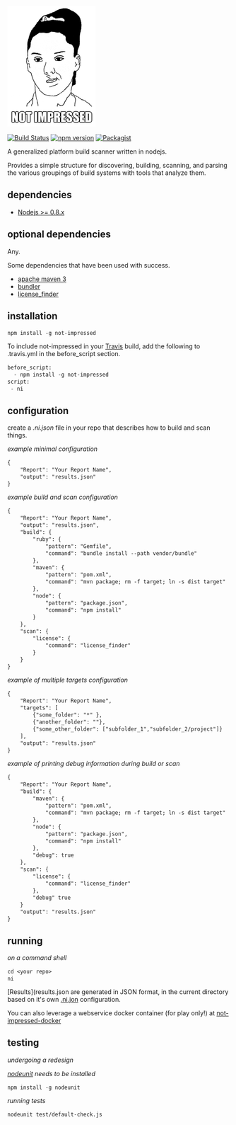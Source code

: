 ![Not Impressed](not-impressed.png)

[![Build Status](https://travis-ci.org/scottleedavis/not-impressed.svg)](https://travis-ci.org/scottleedavis/not-impressed)
[![npm version](https://badge.fury.io/js/not-impressed.svg)](http://badge.fury.io/js/not-impressed)
[![Packagist](https://img.shields.io/packagist/l/doctrine/orm.svg)](https://www.npmjs.com/package/not-impressed)

A generalized platform build scanner written in nodejs.

Provides a simple structure for discovering, building, scanning, and parsing the various groupings of build systems with tools that analyze them.

dependencies
------------

* [Nodejs >= 0.8.x](https://nodejs.org)

optional dependencies
---------------------

Any.

Some dependencies that have been used with success.
* [apache maven 3](https://maven.apache.org/download.cgi)
* [bundler](http://bundler.io/)
* [license_finder](https://github.com/pivotal/LicenseFinder)


installation
------------
```
npm install -g not-impressed
```

To include not-impressed in your [Travis](https://travis-ci.org/) build, add the following to .travis.yml in the before_script section.
```
before_script:
  - npm install -g not-impressed
script:
 - ni
```

configuration
-------------

create a *.ni.json* file in your repo that describes how to build and scan things.

*example minimal configuration*
```
{
	"Report": "Your Report Name",
	"output": "results.json"
}
```
*example build and scan configuration*
```
{
	"Report": "Your Report Name",
	"output": "results.json",
	"build": {
		"ruby": {
			"pattern": "Gemfile",
			"command": "bundle install --path vendor/bundle"
		},
		"maven": {
			"pattern": "pom.xml",
			"command": "mvn package; rm -f target; ln -s dist target"
		},
		"node": {
			"pattern": "package.json",
			"command": "npm install"
		}
	},
	"scan": {
		"license": {
			"command": "license_finder"
		}
	}
}
```

*example of multiple targets configuration*
```
{
	"Report": "Your Report Name",
	"targets": [
		{"some_folder": "*" },
		{"another_folder": ""},
		{"some_other_folder": ["subfolder_1","subfolder_2/project"]}
	],
	"output": "results.json"
}
```


*example of printing debug information during build or scan*
```
{
	"Report": "Your Report Name",
	"build": {
		"maven": {
			"pattern": "pom.xml",
			"command": "mvn package; rm -f target; ln -s dist target"
		},
		"node": {
			"pattern": "package.json",
			"command": "npm install"
		},
		"debug": true
	},
	"scan": {
		"license": {
			"command": "license_finder"
		},
		"debug" true
	}
	"output": "results.json"
}
```

running
-------
*on a command shell*
```
cd <your repo>
ni

```
[Results](results.json are generated in JSON format, in the current directory based on it's own [.ni.jon](.ni.json) configuration.

You can also leverage a webservice docker container (for play only!) at [not-impressed-docker](https://github.com/scottleedavis/not-impressed-docker)


testing
-------

*undergoing a redesign*

*[nodeunit](https://github.com/caolan/nodeunit) needs to be installed*
```
npm install -g nodeunit
```
*running tests*
```
nodeunit test/default-check.js
```
